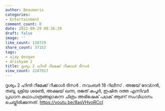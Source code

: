 ```yaml
---
author: Beaumaris
categories:
- Entertainment
comment_count: 0
date: 2022-09-29 08:36:29
draft: false
image: ''
like_count: 138729
share_count: 37152
tags:
- ajay devgan
- drishyam 2
title: ദൃശ്യം 2 ഹിന്ദി റീമേക്ക് റീക്കാൾ ടീസർ
view_count: 2247917
---
```


ദൃശ്യം 2 ഹിന്ദി റീമേക്ക് റീക്കാൾ ടീസർ . നവംബർ 18 റിലീസ് . അജയ് ദേവ്ഗൻ, തബു, ശ്രിയ ശരൺ, അക്ഷയ് ഖന്ന, രജത് കപൂർ, ഇഷിത ദത്ത എന്നിവർ പ്രധാന കഥാപാത്രങ്ങളാകുന്ന ചിത്രം അഭിഷേക് പഥക് ആണ് സംവിധാനം ചെയ്തിരിക്കുന്നത്. https://youtu.be/8asVHvoRCcI